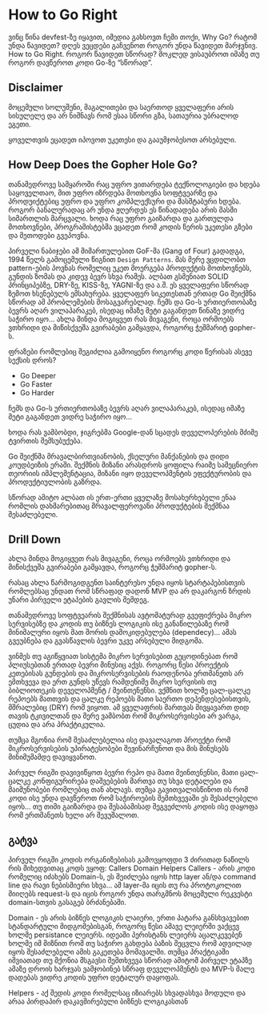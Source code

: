 # How to Go Right
ვინც წინა devfest-ზე იყავით, იმედია გახსოვთ ჩემი თოქი, Why Go? რატომ უნდა წავიდეთ?
დღეს ვეცდები გაჩვენოთ როგორ უნდა წავიდეთ მარჯვნივ. 
How to Go Right. 
როგორ წავიდეთ სწორად? 
მოკლედ ვისაუბროთ იმაზე თუ როგორ დავწეროთ კოდი Go-ზე “სწორად”.

## Disclaimer
მოცემული სოლუშენი, მაგალითები და საერთოდ ყველაფერი არის სისულელე და არ ნიშნავს რომ ესაა სწორი გზა, სათაურია უბრალოდ ეგეთი.

ყოველთვის ეცადეთ იპოვოთ უკეთესი და გააუმჯობესოთ არსებული.

## How Deep Does the Gopher Hole Go?
თანამედროვე სამყაროში რაც უფრო ვითარდება ტექნოლოგიები და ხდება საყოველთაო, მით უფრო იზრდება მოთხოვნა სოფტვეარზე და პროდუიქტებიც უფრო და უფრო კომპლექსური და მასშტაბური ხდება.
როგორ ბანალურადაც არ უნდა ჟღერდეს ეს წინადადება არის მასში სიმართლის მარცვალი.
ხოდა რაც უფრო გაიზარდა და გართულდა მოთხოვნები, პროგრამისტებმა ვცადეთ რომ კოდის წერის უკეთესი გზები და მეთოდები გვეპოვნა.


პირველი ნაბიჯები ამ მიმართულებით GoF-მა (Gang of Four) გადადგა, 1994 წელს გამოცემული წიგნით `Design Patterns`. მას მერე ვცდილობთ pattern-ების პოვნას რომელიც უკეთ მოერგება პროდუქტის მოთხოვნებს, გუნდის ზომას და კიდევ ბევრ სხვა რამეს. ალბათ გსმენიათ SOLID პრინციპებზე, DRY-ზე, KISS-ზე, YAGNI-ზე და ა.შ. ეს ყველაფერი სწორად ზემოთ ხსენებულს ემსახურება.
ყველაფერ სიკეთესთან ერთად Go შეიქმნა სწორად ამ პრობლემების მოსაგვარებლად. 
ჩემს და Go-ს ურთიერთობაზე ბევრს აღარ ვილაპარაკებ, ისედაც იმაზე მეტი გაგანდეთ წინაზე ვიდრე საჭირო იყო...
ახლა მინდა მოგიყვეთ რას მივაგენი, როცა ორმოებს ვთხრიდი და მიწისქვეშა გვირაბები გამყავდა, როგორც ჭეშმარიტ gopher-ს.

ფრაზები რომლებიც შეგიძლია გამოიყენო როგორც კოდი წერისას ასევე სექსის დროს?
- Go Deeper
- Go Faster
- Go Harder

ჩემს და Go-ს ურთიერთობაზე ბევრს აღარ ვილაპარაკებ, ისედაც იმაზე მეტი გაგანდეთ ვიდრე საჭირო იყო...

ხოდა რას ვამბობდი, ჯიგრებმა Google-დან სცადეს დეველოპერების მძიმე ტვირთის შემსუბუქება.

Go შეიქნმა მრავალბირთვიანობის, ქსელური მანქანების და დიდი კოუდბეიზის ერაში. შექმნის მიზანი არასდროს ყოფილა რაიმე სამეცნიერო თეორიის იმპლემენტაცია, მიზანი იყო დეველოპმენტის ეფექტურობის და  პროდუქტიულობის გაზრდა.
 
სწორად ამიტო ალბათ ის ერთ-ერთი ყველაზე მოსახერხებელი ენაა რომლის დახმარებითაც მრავალფეროვანი პროდუქტების შექმნაა შესაძლებელი.

## Drill Down
ახლა მინდა მოგიყვეთ რას მივაგენი, როცა ორმოებს ვთხრიდი და მიწისქვეშა გვირაბები გამყავდა, როგორც ჭეშმარიტ gopher-ს.

რასაც ახლა წარმოგიდგენთ საინტერესო უნდა იყოს სტარტაპებისთვის რომლებსაც უნდათ რომ სწრაფად დადონ MVP და არ დაკარგონ ზრდის უნარი პირველი ეტაპების გავლის შემდეგ.

თანამედროვე სოფტვეარის შექმნისას ავტომატურად გვეფიქრება მიკრო სერვისებზე და კოდის თუ ბიზნეს ლოგიკის ისე განაწილებაზე რომ მინიმალური იყოს მათ შორის დამოკიდებულება (dependecy)...  ამას გვეუბნება და გვასწავლის ბევრი უკვე არსებული მიდგომა.

ვინმეს თუ აგიწყვიათ სისტემა მიკრო სერვისებით გეცოდინებათ რომ პლიუსებთან ერთად ბევრი მინუსიც აქვს. როგორც წესი პროექტის კეთებისას გუნდების და მიკროსერვისების რაოდენობა ერთმანეთს არ ემთხვევა და ერთ გუნდს უწევს რამდენიმე მიკრო სერვისის თუ ბიბლიოთეკის დეველოპმენტ / მეინთენენსი. ვქმნით ხოლმე ცალ-ცალკე რეპოებს მათთვის და ცალკე რეპოებს მათი საერთო დეპენდესებისთვის, მშრალებიც (DRY) რომ ვიყოთ. ამ ყველაფრის მართვას მივყავართ დიდ თავის ტკივილთან და მერე ვამბობთ რომ მიკროსერვისები არ ვარგა, ცუდია და არა პრაქტიკულია.

თუმცა მგონია რომ შესაძლებელია ისე დავალაგოთ პროექტი რომ მიკროსერვისების უპირატესობები შევინარჩუნოთ და მის მინუსებს მინიმუმამდე დავიყვანოთ.

პირველ რიგში დავივიწყოთ ბევრი რეპო და მათი მეინთენენსი, მათი ცალ-ცალკე კონფიგურირება დაშვებების მართვა თუ სხვა დეტალები და მაიმუნობები რომლებიც თან ახლავს. თუმცა გავითვალისწინოთ ის რომ კოდი ისე უნდა დავწეროთ რომ საჭიროების შემთხვევაში ეს შესაძლებელი იყოს… თუ თიმი გაიზარდა და შესაბამისად შეგვეძლოს კოდის ისე დაყოფა რომ ერთმანეთს ხელი არ შევუშალოთ.

## გატვა
პირველ რიგში კოდის ორგანიზებისას გამოვყოფდი 3 ძირითად ნაწილს რის მიხედვითაც კოდს ვყოფ:
Callers
Domain
Helpers
Callers - არის კოდი რომელიც იძახებს Domain-ს, ეს შეიძლება იყოს http layer ან/და command line და რავი ნებისმიერი სხვა… ამ layer-მა იცის თუ რა პროტოკოლით მიიღებს request-ს და იცის როგორ უნდა თარგმნოს მოცემული რეკვესტი domain-სთვის გასაგებ ბრძანებაში.

Domain - ეს არის ბიზნეს ლოგიკის ლაიერი, ერთი პატარა განსხვავებით სტანდარტული მიდგომებისგან, როგორც წესი ამავე ლეიერში ვაქცევ ხოლმე persistance ლეიერს. იდეაში პერისტანს ლეიერს აცალკევებენ ხოლმე იმ მიზნით რომ თუ საჭირო გახდება ბაზის შეცვლა რომ ადვილად იყოს შესაძლებელი ამის გაკეთება მომავალში. თუმცა პრაქტიკაში იშვიათად თუ მქონია მსგავსი შემთხვევა სწორად ამიტომ პირველ ეტაპზე ამაზე დროის ხარჯვას ვამჯობინებ სწრაფ დეველოპმენტს და MVP-ს მალე დადებას ვიდრე კოდის უფრო დეტალურ დაყოფას.

Helpers - აქ შედის კოდი რომელსაც იზიარებს სხვადასხვა მოდული და არაა პირდაპირ დაკავშირებული ბიზნეს ლოგიკასთან



